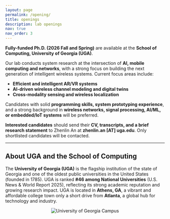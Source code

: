 ```yaml
---
layout: page
permalink: /opening/
title: openings
description: lab openings
nav: true
nav_order: 3
---
```


**Fully-funded Ph.D. (2026 Fall and Spring)** are available at the **School of Computing, University of Georgia (UGA)**. 

Our lab conducts system research at the intersection of **AI, mobile computing and networks**, with a strong focus on building the next generation of intelligent wireless systems. Current focus areas include:  

- **Efficient and intelligent AR/VR systems**  
- **AI-driven wireless channel modeling and digital twins**  
- **Cross-modality sensing and wireless localization**  

Candidates with solid **programming skills, system prototyping experience**, and a strong background in **wireless networks, signal processing, AI/ML, or embedded/IoT systems** will be preferred.  

**Interested candidates** should send their **CV, transcripts, and a brief research statement** to Zhenlin An at **zhenlin.an [AT] uga.edu**. Only shortlisted candidates will be contacted.  

---

## About UGA and the School of Computing  

The **University of Georgia (UGA)** is the flagship institution of the state of Georgia and one of the oldest public universities in the United States (founded in 1785). UGA is ranked **#46 among National Universities** (U.S. News & World Report 2025), reflecting its strong academic reputation and growing research impact. UGA is located in **Athens, GA**, a vibrant and affordable college town only a short drive from **Atlanta**, a global hub for technology and industry.  

<p align="center">
  <img src="https://anplus.github.io/assets/img/uga_1920x1080.jpg" alt="University of Georgia Campus" style="max-width:100%; height:auto;">
</p>

